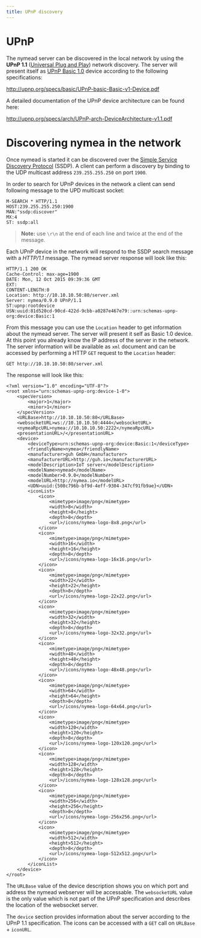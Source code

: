 ```yaml
---
title: UPnP discovery
---
```


# UPnP

The nymead server can be discovered in the local network by using the **UPnP 1.1** ([Universal Plug and Play](https://en.wikipedia.org/wiki/Universal_Plug_and_Play)) network discovery. The server will present itself as [UPnP Basic 1.0](http://upnp.org/specs/basic/basic1/) device according to the following specifications:

http://upnp.org/specs/basic/UPnP-basic-Basic-v1-Device.pdf

A detailed documentation of the UPnP device architecture can be found here:

http://upnp.org/specs/arch/UPnP-arch-DeviceArchitecture-v1.1.pdf

# Discovering nymea in the network

Once nymead is started it can be discovered over the [Simple Service Discovery Protocol](https://en.wikipedia.org/wiki/Simple_Service_Discovery_Protocol) (SSDP). A client can perform a discovery by binding to the UDP multicast address `239.255.255.250` on port `1900`.

In order to search for UPnP devices in the network a client can send following message to the UPD multicast socket:

    M-SEARCH * HTTP/1.1
    HOST:239.255.255.250:1900
    MAN:"ssdp:discover"
    MX:4
    ST: ssdp:all

> **Note:** use `\r\n` at the end of each line and twice at the end of the message.

Each UPnP device in the network will respond to the SSDP search message with a *HTTP/1.1* message. The nymead server response will look like this:

    HTTP/1.1 200 OK
    Cache-Control: max-age=1900
    DATE: Mon, 12 Oct 2015 09:39:36 GMT
    EXT:
    CONTENT-LENGTH:0
    Location: http://10.10.10.50:80/server.xml
    Server: nymea/0.9.0 UPnP/1.1
    ST:upnp:rootdevice
    USN:uuid:81d520cd-90cd-422d-9cbb-a0287e467e79::urn:schemas-upnp-org:device:Basic:1

From this message you can use the `Location` header to get information about the nymead server. The server will present it self as Basic 1.0 device. At this point you already know the IP address of the server in the network. The server information will be available as `xml` document and can be accessed by performing a HTTP `GET` request to the `Location` header:

    GET http://10.10.10.50:80/server.xml

The response will look like this:

    <?xml version="1.0" encoding="UTF-8"?>
    <root xmlns="urn:schemas-upnp-org:device-1-0">
        <specVersion>
            <major>1</major>
            <minor>1</minor>
        </specVersion>
        <URLBase>http://10.10.10.50:80</URLBase>
        <websocketURL>ws://10.10.10.50:4444</websocketURL>
        <nymeaRpcURL>nymea://10.10.10.50:2222</nymeaRpcURL>
        <presentationURL>/</presentationURL>
        <device>
            <deviceType>urn:schemas-upnp-org:device:Basic:1</deviceType>
            <friendlyName>nymea</friendlyName>
            <manufacturer>guh GmbH</manufacturer>
            <manufacturerURL>http://guh.io</manufacturerURL>
            <modelDescription>IoT server</modelDescription>
            <modelName>nymead</modelName>
            <modelNumber>0.9.0</modelNumber>
            <modelURL>http://nymea.io</modelURL>
            <UDN>uuid:{508c796b-bf9d-4eff-9304-347cf91fb9ae}</UDN>
            <iconList>
                <icon>
                    <mimetype>image/png</mimetype>
                    <width>8</width>
                    <height>8</height>
                    <depth>8</depth>
                    <url>/icons/nymea-logo-8x8.png</url>
                </icon>
                <icon>
                    <mimetype>image/png</mimetype>
                    <width>16</width>
                    <height>16</height>
                    <depth>8</depth>
                    <url>/icons/nymea-logo-16x16.png</url>
                </icon>
                <icon>
                    <mimetype>image/png</mimetype>
                    <width>22</width>
                    <height>22</height>
                    <depth>8</depth>
                    <url>/icons/nymea-logo-22x22.png</url>
                </icon>
                <icon>
                    <mimetype>image/png</mimetype>
                    <width>32</width>
                    <height>32</height>
                    <depth>8</depth>
                    <url>/icons/nymea-logo-32x32.png</url>
                </icon>
                <icon>
                    <mimetype>image/png</mimetype>
                    <width>48</width>
                    <height>48</height>
                    <depth>8</depth>
                    <url>/icons/nymea-logo-48x48.png</url>
                </icon>
                <icon>
                    <mimetype>image/png</mimetype>
                    <width>64</width>
                    <height>64</height>
                    <depth>8</depth>
                    <url>/icons/nymea-logo-64x64.png</url>
                </icon>
                <icon>
                    <mimetype>image/png</mimetype>
                    <width>120</width>
                    <height>120</height>
                    <depth>8</depth>
                    <url>/icons/nymea-logo-120x120.png</url>
                </icon>
                <icon>
                    <mimetype>image/png</mimetype>
                    <width>128</width>
                    <height>128</height>
                    <depth>8</depth>
                    <url>/icons/nymea-logo-128x128.png</url>
                </icon>
                <icon>
                    <mimetype>image/png</mimetype>
                    <width>256</width>
                    <height>256</height>
                    <depth>8</depth>
                    <url>/icons/nymea-logo-256x256.png</url>
                </icon>
                <icon>
                    <mimetype>image/png</mimetype>
                    <width>512</width>
                    <height>512</height>
                    <depth>8</depth>
                    <url>/icons/nymea-logo-512x512.png</url>
                </icon>
            </iconList>
        </device>
    </root>
   
The `URLBase` value of the device description shows you on which port and address the nymead webserver will be accessable. The `websocketURL` value is the only value which is not part of the UPnP specification and describes the location of the websocket server.

The `device` section provides information about the server according to the UPnP 1.1 specification. The icons can be accessed with a `GET` call on `URLBase` + `iconURL`.










